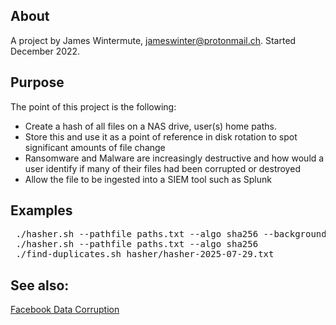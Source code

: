 
## About
A project by James Wintermute, jameswinter@protonmail.ch. Started December 2022. 

## Purpose
The point of this project is the following:

- Create a hash of all files on a NAS drive, user(s) home paths.
- Store this and use it as a point of reference in disk rotation to spot significant amounts of file change
- Ransomware and Malware are increasingly destructive and how would a user identify if many of their files had been corrupted or destroyed
- Allow the file to be ingested into a SIEM tool such as Splunk

## Examples

<pre>
 ./hasher.sh --pathfile paths.txt --algo sha256 --background
 ./hasher.sh --pathfile paths.txt --algo sha256
 ./find-duplicates.sh hasher/hasher-2025-07-29.txt
</pre>

## See also:
[Facebook Data Corruption](https://engineering.fb.com/2021/02/23/data-infrastructure/silent-data-corruption/)

